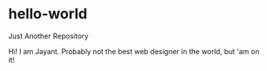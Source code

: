 # hello-world
Just Another Repository

Hi! 
I am Jayant. Probably not the best web designer in the world, but 'am on it!
